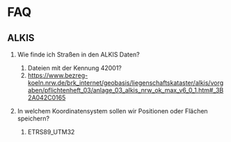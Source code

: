 # FAQ

## ALKIS
1. Wie finde ich Straßen in den ALKIS Daten?
    1. Dateien mit der Kennung 42001?
    2. https://www.bezreg-koeln.nrw.de/brk_internet/geobasis/liegenschaftskataster/alkis/vorgaben/pflichtenheft_03/anlage_03_alkis_nrw_ok_max_v6_0_1.htm#_3B2A042C0165
    
2. In welchem Koordinatensystem sollen wir Positionen oder Flächen speichern?
    1. ETRS89_UTM32
